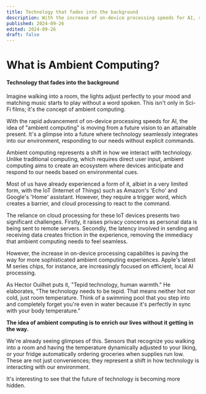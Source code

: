 ```yaml
---
title: Technology that fades into the background
description: With the increase of on-device processing speeds for AI, something that becomes more attainable is the idea of "Ambient Computing".
published: 2024-09-26
edited: 2024-09-26
draft: false
---
```


# What is Ambient Computing?

#### Technology that fades into the background

Imagine walking into a room, the lights adjust perfectly to your mood and matching music starts to play without a word spoken. This isn't only in Sci-Fi films; it's the concept of ambient computing.

With the rapid advancement of on-device processing speeds for AI, the idea of "ambient computing" is moving from a future vision to an attainable present. It's a glimpse into a future where technology seamlessly integrates into our environment, responding to our needs without explicit commands.

Ambient computing represents a shift in how we interact with technology. Unlike traditional computing, which requires direct user input, ambient computing aims to create an ecosystem where devices anticipate and respond to our needs based on environmental cues.

Most of us have already experienced a form of it, albiet in a very limited form, with the IoT (Internet of Things) such as Amazon's 'Echo' and Google's 'Home' assistant. However, they require a trigger word, which creates a barrier, and cloud processing to react to the command.

The reliance on cloud processing for these IoT devices presents two significant challenges. Firstly, it raises privacy concerns as personal data is being sent to remote servers. Secondly, the latency involved in sending and receiving data creates friction in the experience, removing the immediacy that ambient computing needs to feel seamless.

However, the increase in on-device processing capabilites is paving the way for more sophisticated ambient computing experiences. Apple's latest M series chips, for instance, are increasingly focused on efficient, local AI processing.

As Hector Ouilhet puts it, "Tepid technology, human warmth." He elaborates, "The technology needs to be tepid. That means neither hot nor cold, just room temperature. Think of a swimming pool that you step into and completely forget you're even in water because it's perfectly in sync with your body temperature."

**The idea of ambient computing is to enrich our lives without it getting in the way.**

We're already seeing glimpses of this. Sensors that recognize you walking into a room and having the temperature dynamically adjusted to your liking, or your fridge automatically ordering groceries when supplies run low. These are not just conveniences; they represent a shift in how technology is interacting with our environment.

It's interesting to see that the future of technology is becoming more hidden.
